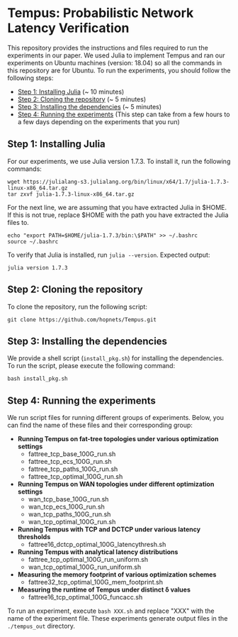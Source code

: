 # Tempus: Probabilistic Network Latency Verification

This repository provides the instructions and files required to run the experiments in our paper. 
We used Julia to implement Tempus and ran our experiments on Ubuntu machines (version: 18.04) so all the commands in this repository are for Ubuntu.
To run the experiments, you should follow the following steps:

* [Step 1: Installing Julia](#step-1-installing-dependencies) (~ 10 minutes)
* [Step 2: Cloning the repository](#step-3-cloning-the-repository) (~ 5 minutes)
* [Step 3: Installing the dependencies](#step-1-installing-dependencies) (~ 5 minutes)
* [Step 4: Running the experiments](#step-1-installing-dependencies) (This step can take from a few hours to a few days depending on the experiments that you run)


## Step 1: Installing Julia

For our experiments, we use Julia version 1.7.3. To install it, run the following commands:

```
wget https://julialang-s3.julialang.org/bin/linux/x64/1.7/julia-1.7.3-linux-x86_64.tar.gz
tar zxvf julia-1.7.3-linux-x86_64.tar.gz
```
For the next line, we are assuming that you have extracted Julia in $HOME. If this is not true, replace $HOME with the path you have extracted the Julia files to.

```
echo "export PATH=$HOME/julia-1.7.3/bin:\$PATH" >> ~/.bashrc
source ~/.bashrc
```

To verify that Julia is installed, run ```julia --version```. Expected output:

```
julia version 1.7.3
```

## Step 2: Cloning the repository

To clone the repository, run the following script:

```
git clone https://github.com/hopnets/Tempus.git
```

## Step 3: Installing the dependencies

We provide a shell script (```install_pkg.sh```) for installing the dependencies. To run the script, please execute the following command:

```
bash install_pkg.sh
```

## Step 4: Running the experiments

We run script files for running different groups of experiments. Below, you can find the name of these files and their corresponding group:

* **Running Tempus on fat-tree topologies under various optimization settings**
  * fattree_tcp_base_100G_run.sh
  * fattree_tcp_ecs_100G_run.sh
  * fattree_tcp_paths_100G_run.sh
  * fattree_tcp_optimal_100G_run.sh
* **Running Tempus on WAN topologies under different optimization settings**
  * wan_tcp_base_100G_run.sh
  * wan_tcp_ecs_100G_run.sh
  * wan_tcp_paths_100G_run.sh
  * wan_tcp_optimal_100G_run.sh
* **Running Tempus with TCP and DCTCP under various latency thresholds**
  * fattree16_dctcp_optimal_100G_latencythresh.sh
* **Running Tempus with analytical latency distributions**
  * fattree_tcp_optimal_100G_run_uniform.sh
  * wan_tcp_optimal_100G_run_uniform.sh
* **Measuring the memory footprint of various optimization schemes**
  * fattree32_tcp_optimal_100G_mem_footprint.sh
* **Measuring the runtime of Tempus under distinct &#948; values**
  * fattree16_tcp_optimal_100G_funcacc.sh

To run an experiment, execute ```bash XXX.sh``` and replace "XXX" with the name of the experiment file. These experiments generate output files in the ```./tempus_out``` directory.
